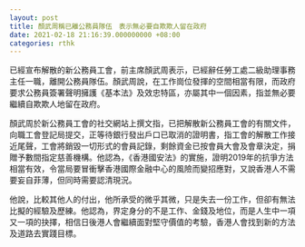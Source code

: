 ```yaml
---
layout: post
title: 顏武周稱已離公務員隊伍　表示無必要自欺欺人留在政府
date: 2021-02-18 21:16:39.000000000 +08:00
categories: rthk
---
```


已經宣布解散的新公務員工會，前主席顏武周表示，已經辭任勞工處二級助理事務主任一職，離開公務員隊伍。顏武周說，在工作崗位發揮的空間相當有限，而政府要求公務員簽署聲明擁護《基本法》及效忠特區，亦屬其中一個因素，指並無必要繼續自欺欺人地留在政府。

顏武周於新公務員工會的社交網站上撰文指，已把解散新公務員工會的有關文件，向職工會登記局提交，正等待銀行發出戶口已取消的證明書，指工會的解散工作接近尾聲，工會將銷毀一切形式的會員記錄，剩餘資金已按會員大會及會章決定，捐贈予數間指定慈善機構。他認為，《香港國安法》的實施，證明2019年的抗爭方法相當有效，令當局要冒衝擊香港國際金融中心的風險而變招應對，又說香港人不需要妄自菲薄，但同時需要認清現況。

他說，比較其他人的付出，他所承受的微乎其微，只是失去一份工作，但卻有無法比擬的經驗及歷練。他認為，界定身分的不是工作、金錢及地位，而是人生中一項又一項的抉擇，相信日後港人會繼續面對堅守價值的考驗，香港人會找到新的方法及道路去實踐目標。
